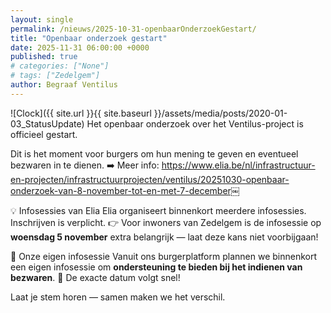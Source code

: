 ```yaml
---
layout: single
permalink: /nieuws/2025-10-31-openbaarOnderzoekGestart/
title: "Openbaar onderzoek gestart"
date: 2025-11-31 06:00:00 +0000
published: true
# categories: ["None"]
# tags: ["Zedelgem"]
author: Begraaf Ventilus
---
```

![Clock]({{ site.url }}{{ site.baseurl }}/assets/media/posts/2020-01-03_StatusUpdate)
Het openbaar onderzoek over het Ventilus-project is officieel gestart. 

Dit is het moment voor burgers om hun mening te geven en eventueel bezwaren in te dienen.
➡️ Meer info: https://www.elia.be/nl/infrastructuur-en-projecten/infrastructuurprojecten/ventilus/20251030-openbaar-onderzoek-van-8-november-tot-en-met-7-december￼

💡 Infosessies van Elia
Elia organiseert binnenkort meerdere infosessies. Inschrijven is verplicht.
👉 Voor inwoners van Zedelgem is de infosessie op **woensdag 5 november** extra belangrijk — laat deze kans niet voorbijgaan!

🤝 Onze eigen infosessie
Vanuit ons burgerplatform plannen we binnenkort een eigen infosessie om **ondersteuning te bieden bij het indienen van bezwaren**.
📅 De exacte datum volgt snel!

Laat je stem horen — samen maken we het verschil.


